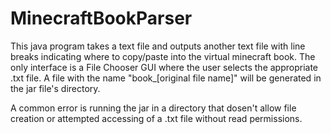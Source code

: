 # MinecraftBookParser
This java program takes a text file and outputs another text file with line breaks 
  indicating where to copy/paste into the virtual minecraft book.
  The only interface is a File Chooser GUI where the user selects the appropriate
  .txt file. A file with the name "book_[original file name]" will be generated in
  the jar file's directory.
  
  A common error is running the jar in a directory that dosen't allow file creation
  or attempted accessing of a .txt file without read permissions.
